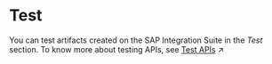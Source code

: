 <!-- loio69499e8de0314d35b054a5b8145278f1 -->

# Test

You can test artifacts created on the SAP Integration Suite in the *Test* section. To know more about testing APIs, see [Test APIs](https://help.sap.com/viewer/4425026877144cc2b15505ed30215167/IAT/en-US/3ba6151391bc474b9f1fa69455f65e3b.html "Use the API Test Console to test the runtime behavior of APIs.") :arrow_upper_right:

